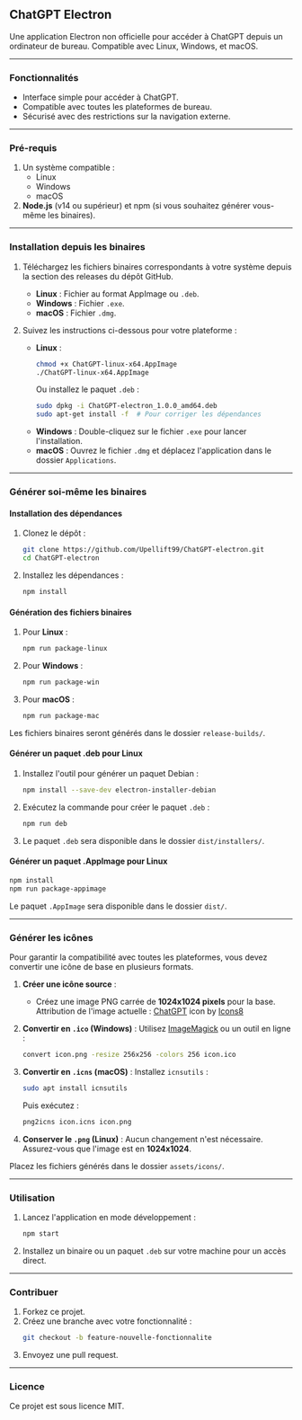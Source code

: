 ## **ChatGPT Electron**

Une application Electron non officielle pour accéder à ChatGPT depuis un ordinateur de bureau. Compatible avec Linux, Windows, et macOS.

---

### **Fonctionnalités**
- Interface simple pour accéder à ChatGPT.
- Compatible avec toutes les plateformes de bureau.
- Sécurisé avec des restrictions sur la navigation externe.

---

### **Pré-requis**
1. Un système compatible :
   - Linux
   - Windows
   - macOS
2. **Node.js** (v14 ou supérieur) et npm (si vous souhaitez générer vous-même les binaires).

---

### **Installation depuis les binaires**
1. Téléchargez les fichiers binaires correspondants à votre système depuis la section des releases du dépôt GitHub.
   - **Linux** : Fichier au format AppImage ou `.deb`.
   - **Windows** : Fichier `.exe`.
   - **macOS** : Fichier `.dmg`.

2. Suivez les instructions ci-dessous pour votre plateforme :
   - **Linux** :
     ```bash
     chmod +x ChatGPT-linux-x64.AppImage
     ./ChatGPT-linux-x64.AppImage
     ```
     Ou installez le paquet `.deb` :
     ```bash
     sudo dpkg -i ChatGPT-electron_1.0.0_amd64.deb
     sudo apt-get install -f  # Pour corriger les dépendances
     ```
   - **Windows** : Double-cliquez sur le fichier `.exe` pour lancer l'installation.
   - **macOS** : Ouvrez le fichier `.dmg` et déplacez l'application dans le dossier `Applications`.

---

### **Générer soi-même les binaires**

#### **Installation des dépendances**
1. Clonez le dépôt :
   ```bash
   git clone https://github.com/Upellift99/ChatGPT-electron.git
   cd ChatGPT-electron
   ```
2. Installez les dépendances :
   ```bash
   npm install
   ```

#### **Génération des fichiers binaires**
1. Pour **Linux** :
   ```bash
   npm run package-linux
   ```

2. Pour **Windows** :
   ```bash
   npm run package-win
   ```

3. Pour **macOS** :
   ```bash
   npm run package-mac
   ```

Les fichiers binaires seront générés dans le dossier `release-builds/`.

#### **Générer un paquet .deb pour Linux**
1. Installez l'outil pour générer un paquet Debian :
   ```bash
   npm install --save-dev electron-installer-debian
   ```

2. Exécutez la commande pour créer le paquet `.deb` :
   ```bash
   npm run deb
   ```

3. Le paquet `.deb` sera disponible dans le dossier `dist/installers/`.

#### **Générer un paquet .AppImage pour Linux**
   ```bash
   npm install
   npm run package-appimage
   ```

Le paquet `.AppImage` sera disponible dans le dossier `dist/`.

---

### **Générer les icônes**
Pour garantir la compatibilité avec toutes les plateformes, vous devez convertir une icône de base en plusieurs formats.

1. **Créer une icône source** :
   - Créez une image PNG carrée de **1024x1024 pixels** pour la base.
Attribution de l'image actuelle : <a target="_blank" href="https://icons8.com/icon/FBO05Dys9QCg/chatgpt">ChatGPT</a> icon by <a target="_blank" href="https://icons8.com">Icons8</a>

2. **Convertir en `.ico` (Windows)** :
   Utilisez [ImageMagick](https://imagemagick.org/) ou un outil en ligne :
   ```bash
   convert icon.png -resize 256x256 -colors 256 icon.ico
   ```

3. **Convertir en `.icns` (macOS)** :
   Installez `icnsutils` :
   ```bash
   sudo apt install icnsutils
   ```
   Puis exécutez :
   ```bash
   png2icns icon.icns icon.png
   ```

4. **Conserver le `.png` (Linux)** :
   Aucun changement n'est nécessaire. Assurez-vous que l'image est en **1024x1024**.

Placez les fichiers générés dans le dossier `assets/icons/`.

---

### **Utilisation**
1. Lancez l'application en mode développement :
   ```bash
   npm start
   ```

2. Installez un binaire ou un paquet `.deb` sur votre machine pour un accès direct.

---

### **Contribuer**
1. Forkez ce projet.
2. Créez une branche avec votre fonctionnalité :
   ```bash
   git checkout -b feature-nouvelle-fonctionnalite
   ```
3. Envoyez une pull request.

---

### **Licence**
Ce projet est sous licence MIT.
